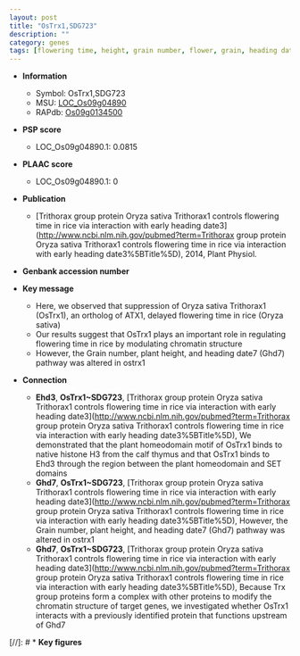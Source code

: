 ```yaml
---
layout: post
title: "OsTrx1,SDG723"
description: ""
category: genes
tags: [flowering time, height, grain number, flower, grain, heading date]
---
```


* **Information**  
    + Symbol: OsTrx1,SDG723  
    + MSU: [LOC_Os09g04890](http://rice.plantbiology.msu.edu/cgi-bin/ORF_infopage.cgi?orf=LOC_Os09g04890)  
    + RAPdb: [Os09g0134500](http://rapdb.dna.affrc.go.jp/viewer/gbrowse_details/irgsp1?name=Os09g0134500)  

* **PSP score**  
    + LOC_Os09g04890.1: 0.0815 

* **PLAAC score**  
    + LOC_Os09g04890.1: 0 

* **Publication**  
    + [Trithorax group protein Oryza sativa Trithorax1 controls flowering time in rice via interaction with early heading date3](http://www.ncbi.nlm.nih.gov/pubmed?term=Trithorax group protein Oryza sativa Trithorax1 controls flowering time in rice via interaction with early heading date3%5BTitle%5D), 2014, Plant Physiol.

* **Genbank accession number**  

* **Key message**  
    + Here, we observed that suppression of Oryza sativa Trithorax1 (OsTrx1), an ortholog of ATX1, delayed flowering time in rice (Oryza sativa)
    + Our results suggest that OsTrx1 plays an important role in regulating flowering time in rice by modulating chromatin structure
    + However, the Grain number, plant height, and heading date7 (Ghd7) pathway was altered in ostrx1

* **Connection**  
    + __Ehd3__, __OsTrx1~SDG723__, [Trithorax group protein Oryza sativa Trithorax1 controls flowering time in rice via interaction with early heading date3](http://www.ncbi.nlm.nih.gov/pubmed?term=Trithorax group protein Oryza sativa Trithorax1 controls flowering time in rice via interaction with early heading date3%5BTitle%5D), We demonstrated that the plant homeodomain motif of OsTrx1 binds to native histone H3 from the calf thymus and that OsTrx1 binds to Ehd3 through the region between the plant homeodomain and SET domains
    + __Ghd7__, __OsTrx1~SDG723__, [Trithorax group protein Oryza sativa Trithorax1 controls flowering time in rice via interaction with early heading date3](http://www.ncbi.nlm.nih.gov/pubmed?term=Trithorax group protein Oryza sativa Trithorax1 controls flowering time in rice via interaction with early heading date3%5BTitle%5D), However, the Grain number, plant height, and heading date7 (Ghd7) pathway was altered in ostrx1
    + __Ghd7__, __OsTrx1~SDG723__, [Trithorax group protein Oryza sativa Trithorax1 controls flowering time in rice via interaction with early heading date3](http://www.ncbi.nlm.nih.gov/pubmed?term=Trithorax group protein Oryza sativa Trithorax1 controls flowering time in rice via interaction with early heading date3%5BTitle%5D), Because Trx group proteins form a complex with other proteins to modify the chromatin structure of target genes, we investigated whether OsTrx1 interacts with a previously identified protein that functions upstream of Ghd7

[//]: # * **Key figures**  


